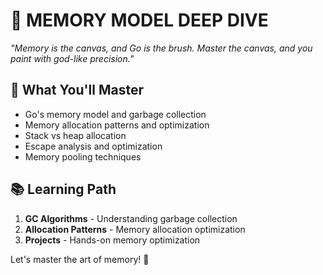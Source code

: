# 🧠 MEMORY MODEL DEEP DIVE
*"Memory is the canvas, and Go is the brush. Master the canvas, and you paint with god-like precision."*

## 🎯 What You'll Master
- Go's memory model and garbage collection
- Memory allocation patterns and optimization
- Stack vs heap allocation
- Escape analysis and optimization
- Memory pooling techniques

## 📚 Learning Path
1. **GC Algorithms** - Understanding garbage collection
2. **Allocation Patterns** - Memory allocation optimization
3. **Projects** - Hands-on memory optimization

Let's master the art of memory! 🚀
